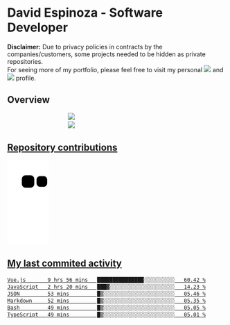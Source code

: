 # David Espinoza - Software Developer
<div id="links">
  <p>
    <strong>Disclaimer:</strong> Due to privacy policies in contracts by the companies/customers, some projects needed to be hidden as private repositories. <br />
For seeing more of my portfolio, please feel free to visit my personal <a href="https://davidespinoza.dev" target="_blank"><img src="https://img.shields.io/badge/website-000000?style=for-the-badge&logo=About.me&logoColor=white" target="_blank"></a> and <a href="https://www.linkedin.com/in/despinozap" target="_blank"><img src="https://img.shields.io/badge/LinkedIn-0077B5?style=for-the-badge&logo=linkedin&logoColor=white" target="_blank"></a> profile.
  </p>
</div>

## Overview

<div id="stats">
  <a href="https://github.com/despinozap">
  <img height="180em" style="margin: 0em 10em;" src="https://github-readme-stats.vercel.app/api?username=despinozap&show_icons=true&include_all_commits=true&count_private=true&theme=default"/>
  <img height="180em" style="margin: 0em 10em;" src="https://github-readme-stats.vercel.app/api/top-langs/?username=despinozap&layout=compact&langs_count=7&theme=default"/>
</div>
 
## Repository contributions
<div id="snake"> 

  ![Snake animation](https://github.com/despinozap/despinozap/blob/output/github-contribution-grid-snake.svg)
</div>

## My last commited activity
<!--START_SECTION:waka-->

```text
Vue.js       9 hrs 56 mins   ███████████████░░░░░░░░░░   60.42 %
JavaScript   2 hrs 20 mins   ███▓░░░░░░░░░░░░░░░░░░░░░   14.23 %
JSON         53 mins         █▒░░░░░░░░░░░░░░░░░░░░░░░   05.46 %
Markdown     52 mins         █▒░░░░░░░░░░░░░░░░░░░░░░░   05.35 %
Bash         49 mins         █▒░░░░░░░░░░░░░░░░░░░░░░░   05.05 %
TypeScript   49 mins         █▒░░░░░░░░░░░░░░░░░░░░░░░   05.01 %
```

<!--END_SECTION:waka-->
